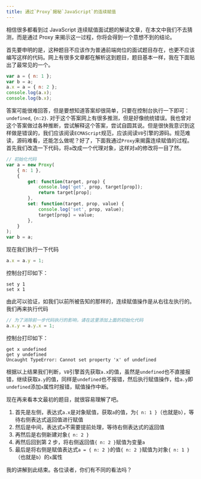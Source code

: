 ```yaml
---
title: 通过`Proxy`揭秘`JavaScript`的连续赋值
---
```


相信很多都看到过 JavaScript 连续赋值面试题的解读文章，在本文中我们不去猜测，而是通过 Proxy 来揭示这一过程，你将会得到一个意想不到的结论。

<!--more-->

首先要申明的是，这种题目不应该作为普通前端岗位的面试题目存在，也更不应该编写这样的代码。网上有很多文章都在解析这到题目，题目基本一样，我在下面贴出了最常见的一个。

```js
var a = { n: 1 };
var b = a;
a.x = a = { n: 2 };
console.log(a.x);
console.log(b.x);
```

答案可能很难回答，但是要想知道答案却很简单，只要在控制台执行一下即可：`undefined`, `{n:2}`. 对于这个答案网上有很多推测，但是好像统统错误。我也曾对这个答案做过各种推断，尝试解释这个答案，尝试自圆其说。但是很快我意识到这样做是错误的，我们应该阅读`ECMAScript`规范，应该阅读`V8`引擎的源码。规范难读，源码难看，还能怎么做呢？好了，下面我通过`Proxy`来揭露连续赋值的过程。首先我们改造一下代码，将`a`改成一个代理对象，这样对`a`的修改将一目了然。

```js
// 初始化代码
var a = new Proxy(
    { n: 1 },
    {
        get: function(target, prop) {
            console.log('get', prop, target[prop]);
            return target[prop];
        },
        set: function(target, prop, value) {
            console.log('set', prop, value);
            target[prop] = value;
        },
    }
);
var b = a;
```

现在我们执行一下代码

```js
a.x = a.y = 1;
```

控制台打印如下：

```
set y 1
set x 1
```

由此可以验证，如我们以前所被告知的那样的，连续赋值操作是从右往左执行的。我们再来执行代码

```js
// 为了消除前一步代码执行的影响，请在这里添加上面的初始化代码
a.x.y = a.y.x = 1;
```

控制台打印如下：

```
get x undefined
get y undefined
Uncaught TypeError: Cannot set property 'x' of undefined
```

根据以上结果我们判断，`V8`引擎首先获取`a.x`的值，虽然是`undefined`也不直接报错，继续获取`a.y`的值，同样是`undefined`也不报错，然后执行赋值操作，给`a.y`即`undefined`添加`x`属性时报错，赋值操作中断。

现在再来看本文最初的题目，就很容易理解了吧。

1. 首先是左侧，表达式`a.x`是对象赋值，获取`a`的值，为`{ n: 1 }`（也就是`b`），等待右侧表达式返回值进行赋值
2. 然后是中间，表达式`a`不需要提前处理，等待右侧表达式的返回值
3. 再然后是右侧新建对象`{ n: 2 }`
4. 再然后回到第 2 步，将右侧返回值`{ n: 2 }`赋值为变量`a`
5. 最后是将右侧是赋值表达式`a = { n: 2 }`的值`{ n: 2 }`赋值为对象`{ n: 1 }`（也就是`b`）的`x`属性

我的讲解到此结束。各位读者，你们有不同的看法吗？
